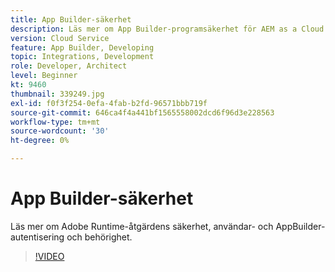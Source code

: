 ```yaml
---
title: App Builder-säkerhet
description: Läs mer om App Builder-programsäkerhet för AEM as a Cloud Service.
version: Cloud Service
feature: App Builder, Developing
topic: Integrations, Development
role: Developer, Architect
level: Beginner
kt: 9460
thumbnail: 339249.jpg
exl-id: f0f3f254-0efa-4fab-b2fd-96571bbb719f
source-git-commit: 646ca4f4a441bf1565558002dcd6f96d3e228563
workflow-type: tm+mt
source-wordcount: '30'
ht-degree: 0%

---
```


# App Builder-säkerhet

Läs mer om Adobe Runtime-åtgärdens säkerhet, användar- och AppBuilder-autentisering och behörighet.

>[!VIDEO](https://video.tv.adobe.com/v/339249/?quality=12&learn=on)
